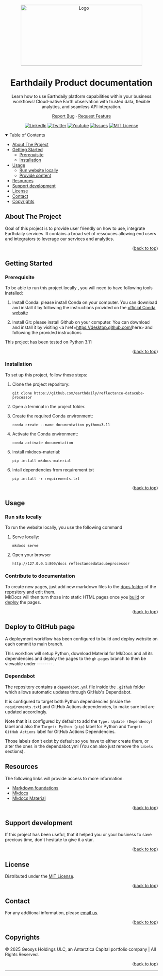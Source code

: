 <div id="top"></div>
<!-- PROJECT SHIELDS -->
<!--
*** See the bottom of this document for the declaration of the reference variables
*** https://www.markdownguide.org/basic-syntax/#reference-style-links
-->

<!-- PROJECT LOGO -->
<br>
<div align="center">
  <a href="https://github.com/earthdaily">
    <img src="https://earthdaily.com/hubfs/EDA_logo_horizontal_gradient-navy_1.svg"  alt="Logo" width="400" height="200">
  </a>
  
  <h1>Earthdaily Product documentation</h1>

  <p>
    Learn how to use Earthdaily platform capabilities within your business workflows! Cloud-native Earth observation with trusted data, flexible analytics, and seamless API integration.
  </p>

  <p>
    <a href="https://github.com/earthdaily/reflectance-datacube-processor/issues">Report Bug</a>
    ·
    <a href="https://github.com/earthdaily/reflectance-datacube-processor/issues">Request Feature</a>
  </p>
</div>

<div align="center"></div>

<div align="center">
  
[![LinkedIn][linkedin-shield]][linkedin-url]
[![Twitter][twitter-shield]][twitter-url]
[![Youtube][youtube-shield]][youtube-url]
[![Issues][issues-shield]][issues-url]
[![MIT License][license-shield]][license-url]

</div>

<!-- TABLE OF CONTENTS -->
<details open>
  <summary>Table of Contents</summary>
  
- [About The Project](#about-the-project)
- [Getting Started](#getting-started)
  - [Prerequisite](#prerequisite)
  - [Installation](#installation)
- [Usage](#usage)
  - [Run website locally](#Run-site-locally)
  - [Provide content](#lContribute-to-documentation )
- [Resources](#resources)
- [Support development](#support-development)
- [License](#license)
- [Contact](#contact)
- [Copyrights](#copyrights)

</details>

<!-- ABOUT THE PROJECT -->
## About The Project

</p> Goal of this project is to provide user friendly on how to use, integrate Earthdaily services. It contains a broad set of ressouces allowing end users and integrators to leverage our services and analytics. </p>

<p align="right">(<a href="#top">back to top</a>)</p>

<!-- GETTING STARTED -->
## Getting Started

### Prerequisite

 <p align="left">

To be able to run this project locally , you will need to have following tools installed:

1. Install Conda: please install Conda on your computer. You can download and install it by following the instructions provided on the [official Conda website](https://conda.io/projects/conda/en/latest/user-guide/install/index.html)

2. Install Git: please install Github on your computer. You can download and install it by visiting <a href=<https://desktop.github.com/>here></a> and following the provided instructions

This project has been tested on Python 3.11

<p align="right">(<a href="#top">back to top</a>)</p>

### Installation

To set up this project, follow these steps:

1. Clone the project repository:

    ```
    git clone https://github.com/earthdaily/reflectance-datacube-processor
    ```
2. Open a terminal in the project folder.

3. Create the required Conda environment:

    ```
    conda create --name documentation python=3.11
    ```

4. Activate the Conda environment:

    ```
    conda activate documentation
    ```

5. Install mkdocs-material:

    ```
    pip install mkdocs-material
    ```
6. Intall dependencies from requirement.txt

    ```
    pip install -r requirements.txt
    ```


<p align="right">(<a href="#top">back to top</a>)</p>

<!-- USAGE -->
## Usage

### Run site locally

To run the website locally, you use the following command

1. Serve locally:

    ```
    mkdocs serve
    ```

2. Open your browser 

    ```
    http://127.0.0.1:800/docs reflectancedatacubeprocessor
    ```


### Contribute to documentation 
To create new pages, just add new markdown files to the [docs folder] of the repository and edit them.  
MkDocs will then turn those into static HTML pages once you [build](#build-pages) or [deploy](#deploy-to-github) the pages.

<p align="right">(<a href="#top">back to top</a>)</p>

## Deploy to GitHub page
A deployment workflow has been configured to build and deploy website on each commit to main branch.

This workflow will setup Python, download Material for MkDocs and all its dependencies and deploy the pages to the `gh-pages` branch to then be viewable under --------.

### Dependabot

The repository contains a `dependabot.yml` file inside the `.github` folder which allows automatic updates through GitHub's Dependabot.  

It is configured to target both Python dependencies (inside the `requirements.txt`) and GitHub Actions dependencies, to make sure bot are updated accordingly.

Note that it is configured by default to add the `Type: Update (Dependency)` label and also the `Target: Python (pip)` label for Python and `Target: GitHub Actions` label for GitHub Actions Dependencies.  

Those labels don't exist by default so you have to either create them, or alter the ones in the dependabot.yml (You can also just remove the `labels` sections).

<!-- RESOURCES -->
## Resources

The following links will provide access to more information:

- [Markdown foundations](https://www.markdownguide.org/basic-syntax/#reference-style-links)
- [Mkdocs]
- [Mkdocs Material][squidfunk]

<p align="right">(<a href="#top">back to top</a>)</p>

<!-- CONTRIBUTING -->
## Support development

If this project has been useful, that it helped you or your business to save precious time, don't hesitate to give it a star.

<p align="right">(<a href="#top">back to top</a>)</p>

## License

Distributed under the [MIT License](https://github.com/GEOSYS/earthdaily-data-processor/blob/main/LICENSE).

<p align="right">(<a href="#top">back to top</a>)</p>

## Contact

For any additonal information, please [email us](mailto:sales@earthdailyagro.com).

<p align="right">(<a href="#top">back to top</a>)</p>

## Copyrights

© 2025 Geosys Holdings ULC, an Antarctica Capital portfolio company | All Rights Reserved.

<p align="right">(<a href="#top">back to top</a>)</p>

<!-- MARKDOWN LINKS & IMAGES -->

<!-- List of available shields https://shields.io/category/license -->
<!-- List of available shields https://simpleicons.org/ -->
[issues-shield]: https://img.shields.io/github/issues/GEOSYS/earthdaily-data-processor/repo.svg?style=social
[issues-url]: https://github.com/GEOSYS/earthdaily-data-processor/issues
[license-shield]: https://img.shields.io/badge/License-MIT-yellow.svg
[license-url]: https://opensource.org/licenses/MIT
[linkedin-shield]: https://img.shields.io/badge/-LinkedIn-black.svg?style=social&logo=linkedin
[linkedin-url]: https://www.linkedin.com/company/earthdailyagro/mycompany/
[twitter-shield]: https://img.shields.io/twitter/follow/EarthDailyAgro?style=social
[twitter-url]: https://img.shields.io/twitter/follow/EarthDailyAgro?style=social
[youtube-shield]: https://img.shields.io/youtube/channel/views/UCy4X-hM2xRK3oyC_xYKSG_g?style=social
[youtube-url]: https://img.shields.io/youtube/channel/views/UCy4X-hM2xRK3oyC_xYKSG_g?style=social
[docs folder]: https://github.com/Andre601/mkdocs-template/blob/master/docs
[MkDocs]: https://www.mkdocs.org/
[squidfunk]: https://github.com/squidfunk
[MkDocs Material Theme]: https://github.com/squidfunk/mkdocs-material
____________________________________________________

[use]: https://github.com/Andre601/mkdocs-template/generate
[facelessuser]: https://github.com/facelessuser
[PyMdown Extensions]: https://github.com/facelessuser/pymdown-extensions/




